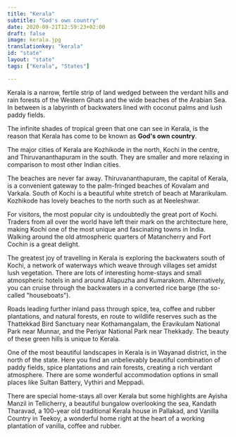 ```yaml
---
title: "Kerala"
subtitle: "God's own country"
date: 2020-09-21T12:59:23+02:00
draft: false
image: kerala.jpg
translationkey: "kerala"
id: "state"
layout: "state"
tags: ["Kerala", "States"] 

---
```


Kerala is a narrow, fertile strip of land wedged between the verdant hills and rain forests of the Western Ghats and the wide beaches of the Arabian Sea. In between is a labyrinth of backwaters lined with coconut palms and lush paddy fields.

The infinite shades of tropical green that one can see in Kerala, is the reason that Kerala has come to be known as __God's own country__.

The major cities of Kerala are Kozhikode in the north, Kochi in the centre, and Thiruvananthapuram in the south. They are smaller and more relaxing in comparison to most other Indian cities.

The beaches are never far away. Thiruvananthapuram, the capital of Kerala, is a convenient gateway to the palm-fringed beaches of Kovalam and Varkala. South of Kochi is a beautiful white stretch of beach at Mararikulam. Kozhikode has lovely beaches to the north such as at Neeleshwar.

For visitors, the most popular city is undoubtedly the great port of Kochi. Traders from all over the world have left their mark on the architecture here, making Kochi one of the most unique and fascinating towns in India. Walking around the old atmospheric quarters of Matancherry and Fort Cochin is a great delight.

The greatest joy of travelling in Kerala is exploring the backwaters south of Kochi, a network of waterways which weave through villages set amidst lush vegetation. There are lots of interesting home-stays and small atmospheric hotels in and around Allapuzha and Kumarakom. Alternatively, you can cruise through the backwaters in a converted rice barge (the so-called "houseboats").

Roads leading further inland pass through spice, tea, coffee and rubber plantations, and natural forests, en route to wildlife reserves such as the Thattekkad Bird Sanctuary near Kothamangalam, the Eravikulam National Park near Munnar, and the Periyar National Park near Thekkady. The beauty of these green hills is unique to Kerala.

One of the most beautiful landscapes in Kerala is in Wayanad district, in the north of the state. Here you find an unbelievably beautiful combination of paddy fields, spice plantations and rain forests, creating a rich verdant atmosphere. There are some wonderful accommodation options in small places like Sultan Battery, Vythiri and Meppadi.

There are special home-stays all over Kerala but some highlights are Ayisha Manzil in Tellicherry, a beautiful bungalow overlooking the sea, Kandath Tharavad, a 100-year old traditional Kerala house in Pallakad, and Vanilla Country in Teekoy, a wonderful home right at the heart of a working plantation of vanilla, coffee and rubber.
